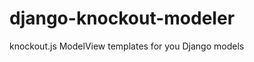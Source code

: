 django-knockout-modeler
=======================

knockout.js ModelView templates for you Django models
